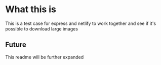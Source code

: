 # What this is

This is a test case for express and netlify to work together and see if it's possible to download large images

## Future
This readme will be further expanded 